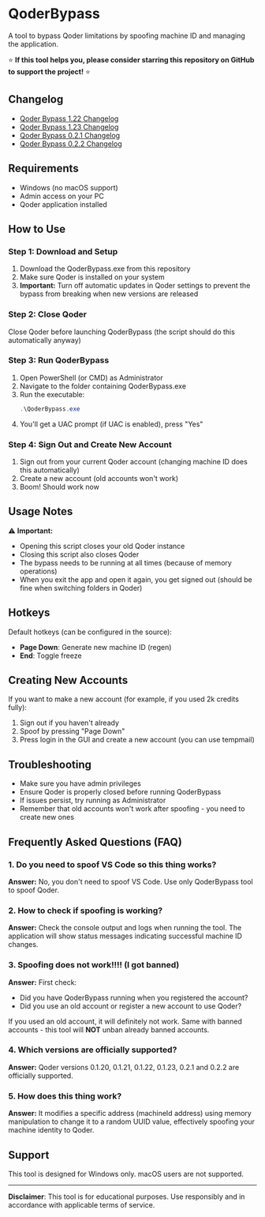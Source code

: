 # QoderBypass

A tool to bypass Qoder limitations by spoofing machine ID and managing the application.

⭐ **If this tool helps you, please consider starring this repository on GitHub to support the project!** ⭐

## Changelog

- [Qoder Bypass 1.22 Changelog](https://github.com/ProTechPh/qoder-bypass/commits/Qoder-Bypass-1.22)
- [Qoder Bypass 1.23 Changelog](https://github.com/ProTechPh/qoder-bypass/commits/Qoder-Bypass-1.23)
- [Qoder Bypass 0.2.1 Changelog](https://github.com/ProTechPh/qoder-bypass/compare/Qoder-Bypass-1.22...Qoder-Bypass-0.2.1)
- [Qoder Bypass 0.2.2 Changelog](https://github.com/ProTechPh/qoder-bypass/compare/Qoder-Bypass-0.2.1...Qoder-Bypass-0.2.2)

## Requirements

- Windows (no macOS support)
- Admin access on your PC
- Qoder application installed

## How to Use

### Step 1: Download and Setup
1. Download the QoderBypass.exe from this repository
2. Make sure Qoder is installed on your system
3. **Important:** Turn off automatic updates in Qoder settings to prevent the bypass from breaking when new versions are released

### Step 2: Close Qoder
Close Qoder before launching QoderBypass (the script should do this automatically anyway)

### Step 3: Run QoderBypass
1. Open PowerShell (or CMD) as Administrator
2. Navigate to the folder containing QoderBypass.exe
3. Run the executable:
   ```powershell
   .\QoderBypass.exe
   ```
4. You'll get a UAC prompt (if UAC is enabled), press "Yes"

### Step 4: Sign Out and Create New Account
1. Sign out from your current Qoder account (changing machine ID does this automatically)
2. Create a new account (old accounts won't work)
3. Boom! Should work now

## Usage Notes

⚠️ **Important:**
- Opening this script closes your old Qoder instance
- Closing this script also closes Qoder
- The bypass needs to be running at all times (because of memory operations)
- When you exit the app and open it again, you get signed out (should be fine when switching folders in Qoder)

## Hotkeys

Default hotkeys (can be configured in the source):
- **Page Down**: Generate new machine ID (regen)
- **End**: Toggle freeze

## Creating New Accounts

If you want to make a new account (for example, if you used 2k credits fully):

1. Sign out if you haven't already
2. Spoof by pressing "Page Down" 
3. Press login in the GUI and create a new account (you can use tempmail)

## Troubleshooting

- Make sure you have admin privileges
- Ensure Qoder is properly closed before running QoderBypass
- If issues persist, try running as Administrator
- Remember that old accounts won't work after spoofing - you need to create new ones

## Frequently Asked Questions (FAQ)

### 1. Do you need to spoof VS Code so this thing works?
**Answer:** No, you don't need to spoof VS Code. Use only QoderBypass tool to spoof Qoder.

### 2. How to check if spoofing is working?
**Answer:** Check the console output and logs when running the tool. The application will show status messages indicating successful machine ID changes.

### 3. Spoofing does not work!!!! (I got banned)
**Answer:** First check:
- Did you have QoderBypass running when you registered the account?
- Did you use an old account or register a new account to use Qoder?

If you used an old account, it will definitely not work. Same with banned accounts - this tool will **NOT** unban already banned accounts.

### 4. Which versions are officially supported?
**Answer:** Qoder versions 0.1.20, 0.1.21, 0.1.22, 0.1.23, 0.2.1 and 0.2.2 are officially supported.

### 5. How does this thing work?
**Answer:** It modifies a specific address (machineId address) using memory manipulation to change it to a random UUID value, effectively spoofing your machine identity to Qoder.

## Support

This tool is designed for Windows only. macOS users are not supported.

---

**Disclaimer**: This tool is for educational purposes. Use responsibly and in accordance with applicable terms of service.

